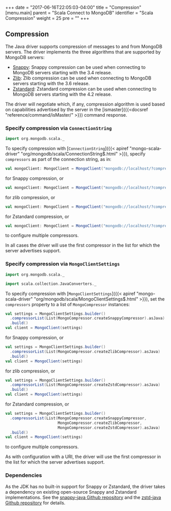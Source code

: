 +++
date = "2017-06-16T22:05:03-04:00"
title = "Compression"
[menu.main]
  parent = "Scala Connect to MongoDB"
  identifier = "Scala Compression"
  weight = 25
  pre = "<i class='fa'></i>"
+++

## Compression

The Java driver supports compression of messages to and from MongoDB servers.  The driver implements the three algorithms that are 
supported by MongoDB servers:

* [Snappy](https://google.github.io/snappy/): Snappy compression can be used when connecting to MongoDB servers starting with the 3.4 
release.
* [Zlib](https://zlib.net/): Zlib compression can be used when connecting to MongoDB servers starting with the 3.6 release.
* [Zstandard](https://github.com/facebook/zstd/): Zstandard compression can be used when connecting to MongoDB servers starting with the 4.2 release.

The driver will negotiate which, if any, compression algorithm is used based on capabilities advertised by the server in
the [ismaster]({{<docsref "reference/command/isMaster/" >}}) command response. 

### Specify compression via `ConnectionString`

```scala
import org.mongodb.scala._
```

To specify compression with [`ConnectionString`]({{< apiref "mongo-scala-driver" "org/mongodb/scala/ConnectionString$.html" >}}), specify `compressors` as part of the connection
string, as in:

```scala
val mongoClient: MongoClient = MongoClient("mongodb://localhost/?compressors=snappy")
```

for Snappy compression, or

```scala
val mongoClient: MongoClient = MongoClient("mongodb://localhost/?compressors=zlib")
```

for zlib compression, or 

```scala
val mongoClient: MongoClient = MongoClient("mongodb://localhost/?compressors=zstd")
```

for Zstandard compression, or 

```scala
val mongoClient: MongoClient = MongoClient("mongodb://localhost/?compressors=snappy,zlib,zstd")
```

to configure multiple compressors. 

In all cases the driver will use the first compressor in the list for which the server advertises support. 

### Specify compression via `MongoClientSettings`

```scala
import org.mongodb.scala._

import scala.collection.JavaConverters._
```

To specify compression with [`MongoClientSettings`]({{< apiref "mongo-scala-driver" "org/mongodb/scala/MongoClientSettings$.html" >}}), set the `compressors` property 
to a list of `MongoCompressor` instances:

```scala
val settings = MongoClientSettings.builder()
  .compressorList(List(MongoCompressor.createSnappyCompressor).asJava)
  .build()
val client = MongoClient(settings)
```

for Snappy compression, or

```scala
val settings = MongoClientSettings.builder()
  .compressorList(List(MongoCompressor.createZlibCompressor).asJava)
  .build()
val client = MongoClient(settings)
```

for zlib compression, or

```scala
val settings = MongoClientSettings.builder()
  .compressorList(List(MongoCompressor.createZstdCompressor).asJava)
  .build()
val client = MongoClient(settings)
```

for Zstandard compression, or

```scala
val settings = MongoClientSettings.builder()
  .compressorList(List(MongoCompressor.createSnappyCompressor,
                       MongoCompressor.createZlibCompressor,
                       MongoCompressor.createZstdCompressor).asJava)
  .build()
val client = MongoClient(settings)
```

to configure multiple compressors. 

As with configuration with a URI, the driver will use the first compressor in the list for which the server advertises support. 

### Dependencies

As the JDK has no built-in support for Snappy or Zstandard, the driver takes a dependency on existing open-source Snappy and Zstandard implementations.  See the
[snappy-java Github repository](https://github.com/xerial/snappy-java) and the
[zstd-java Github repository](https://github.com/luben/zstd-jni) for details.
 